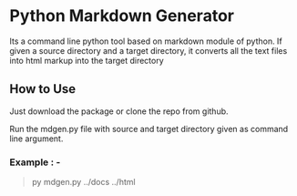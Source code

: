 # Python Markdown Generator

Its a command line python tool based on markdown module of python. If given a source directory and a target directory, it converts all the text files into html markup into the target directory

## How to Use

Just download the package or clone the repo from github.

Run the mdgen.py file with source and target directory given as command line argument.

### Example : -
> py mdgen.py ../docs ../html

